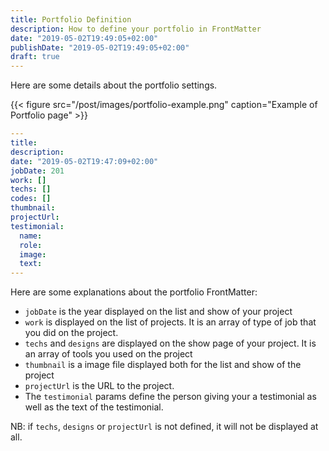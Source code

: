 ```yaml
---
title: Portfolio Definition
description: How to define your portfolio in FrontMatter
date: "2019-05-02T19:49:05+02:00"
publishDate: "2019-05-02T19:49:05+02:00"
draft: true
---
```


Here are some details about the portfolio settings.

{{< figure src="/post/images/portfolio-example.png" caption="Example of Portfolio page" >}}

<!--more-->

```YAML
---
title: 
description: 
date: "2019-05-02T19:47:09+02:00"
jobDate: 201
work: []
techs: []
codes: []
thumbnail: 
projectUrl: 
testimonial:
  name: 
  role: 
  image: 
  text: 
---
```

Here are some explanations about the portfolio FrontMatter:
- `jobDate` is the year displayed on the list and show of your project
- `work` is displayed on the list of projects. It is an array of type of job that you did on the project.
- `techs` and `designs` are displayed on the show page of your project. It is an array of tools you used on the project
- `thumbnail` is a image file displayed both for the list and show of the project
- `projectUrl` is the URL to the project.
- The `testimonial` params define the person giving your a testimonial as well as the text of the testimonial.

NB: if `techs`, `designs` or `projectUrl` is not defined, it will not be displayed at all.
